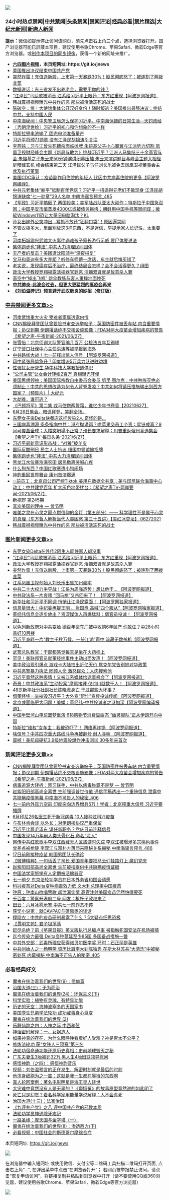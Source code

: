 ![](https://raw.githubusercontent.com/fqnews/bnews/master/64photo/fqnews-qr.jpg)

<div id="tt">
<h3>24小时热点禁闻|<a href="#%E4%B8%AD%E5%85%B1%E7%A6%81%E9%97%BB%E6%9B%B4%E5%A4%9A%E6%96%87%E7%AB%A0">中共禁闻</a>|<a href="#%E5%9B%BE%E7%89%87%E6%96%B0%E9%97%BB%E6%9B%B4%E5%A4%9A%E6%96%87%E7%AB%A0">头条禁闻</a>|<a href="#%E6%96%B0%E9%97%BB%E8%AF%84%E8%AE%BA%E6%9B%B4%E5%A4%9A%E6%96%87%E7%AB%A0">禁闻评论|<a href="#%E5%BF%85%E7%9C%8B%E7%BB%8F%E5%85%B8%E5%A5%BD%E6%96%87">经典必看|<a href="/video.md#%E7%A6%81%E7%89%87%E7%B2%BE%E9%80%89">禁片精选</a>|<a href="https://github.com/fqnews/djy/blob/master/gb/nf1351518.md#1">大纪元新闻</a>|<a href="https://github.com/fqnews/ntdtv/blob/master/gb/prog204.md#1">新唐人新闻</a></h3>
<div><b>提示：</b>微信如提示停止访问该网页，须先点击右上角三个点，选择浏览器打开。国产浏览器可能已屏蔽本项目，建议使用谷歌Chrome、苹果Safari、微软Edge等官方浏览器。或<a href="https://github.com/fqnews/bnews/blob/master/%E5%88%B6%E4%BD%9Cgit%E7%A6%81%E9%97%BB%E9%95%9C%E5%83%8F.md">制作本项目的同步镜像</a>，获得一个新的网址来推广。</div>
<ul>
<li><b><a href="http://d1.bdrive.tk/64.mp4" target="_blank">六四图片视频</a>，本页短网址: https://git.io/jnews</b></li>
<li><a href="/ssgc/20210627/1575610.md">美国推出决议结束中国共产党</a></li>
<li><a href="/topimagenews/20210627/1575428.md">突然炸雷！充值送新股，上市第一天暴跌30%！股民彻底怒了：被连割了两拨韭菜</a></li>
<li><a href="/cnnews/20210627/1575539.md">数据说话：东三省发不出养老金，需要用你的钱？</a></li>
<li><a href="/topimagenews/20210627/1575468.md">“江泽民”马屁歌被消音 江系给习近平上眼药：东方红重现【阿波罗网报道】</a></li>
<li><a href="/cbnews/20210627/1575429.md">韩战震撼视频曝光中共作的恶 那些被活活冻死的战士</a></li>
<li><a href="/bannedvideo/20210627/1575547.md">陈破空：惊！大使馆集体公开汉奸身份！随时叛逃？美国推出最强决议：终结中共，支持中国人民</a></li>
<li><a href="/bannedvideo/20210627/1575474.md">中南海秘闻！中央警卫局怎么保护习近平，中南海保镖的日常生活--天钧政经</a></li>
<li><a href="/ssgc/20210628/1575724.md">〖兲朝浮世绘〗习近平的初心和你想象的不一样</a></li>
<li><a href="/cnnews/20210628/1575712.md">特斯拉锂电池输了 固态电池准备量产</a></li>
<li><a href="/headline/20210627/1575497.md">习近平将颁7.1勋章 没有江泽民胡锦涛引关注</a></li>
<li><a href="/comments/20210627/1575458.md">李燕铭：习与江曾生死搏杀面临摊牌 朱镕基父子小心翼翼与江派势力切割 凤凰卫视财经峰会主题《新局与敢为》挑战习近平？江派人马集结三十余高官与会 朱镕基之子朱云来50分钟演讲闭幕压轴 朱云来演讲题目与峰会主题大相径庭暗藏玄机 峰会结束第二天 江泽民父子马仔刘长乐被免去凤凰卫视董事会主席及执行董事</a></li>
<li><a href="/cnnews/20210627/1575548.md">美国CDC承认：疫苗副作用住院的年轻人 比因中共病毒住院的更多【阿波罗网编译】</a></li>
<li><a href="/comments/20210628/1575822.md">中共元老集体“躺平”抵制百年党庆？习近平一招逼得元老们不敢现身 江泽民胡锦涛缺席“七一勋章”29人名单 中南海谣言预言_485</a></li>
<li><a href="/bannedvideo/20210627/1575649.md">【军政】习近平搞砸了 两国投美；美军陆战队亚太大动作；特斯拉于中国急召回；中国平安市值蒸发4000亿或被债务拖垮；朝鲜用中国手机等同间谍；微软Windows11恐让大量旧电脑淘汰？KL</a></li>
<li><a href="/cnnews/20210628/1575705.md">孙女出嫁外公突冲出…紧抓不放还“狂翻口袋”！原因逼哭网</a></li>
<li><a href="/lifebaike/20210627/1575457.md">不管衣柜多大，里面别放这3样东西，不是迷信，早提示家人长记性，太重要了</a></li>
<li><a href="/cnnews/20210628/1575670.md">河南柘城震兴武馆大火事件遇难孩子家长游行示威 要尸体要说法</a></li>
<li><a href="/cbnews/20210628/1575728.md">集体跑步也“非法” 中共大力清理民间团体</a></li>
<li><a href="/cnnews/20210627/1575538.md">无产者的反击？美团遭沈阳骑手“深夜报复”</a></li>
<li><a href="/lifebaike/20210628/1575802.md">宝马和奥迪有多大差距？听修车师傅一席话，车主就后悔买错了</a></li>
<li><a href="/health/20210628/1575775.md">老实说，发现癌症后不治疗，最终结局会怎样？会不会活得更久？组图</a></li>
<li><a href="/topimagenews/20210627/1575454.md">政法大学教授罗翔揭露活摘器官罪恶 活摘双肾就是故意杀人罪</a></li>
<li><a href="/worldnews/20210628/1575760.md">高空中“掉出飞机” 跳伞教练与客人重摔地面惨死</a></li>
<li><b><a href="/comments/20200211/1275071.md" target="_blank">中共肺炎-此波会过去，但更大更猛烈的瘟疫会再来</a></b></li>
<li><b><a href="/comments/20200207/1272816.md" target="_blank">《刘伯温碑记》预言避开武汉肺炎的妙招（修订版）</a></b></li>
</ul>
</div>

<div class="catlist">
<h3><a href="/cbnews/" target="_blank">中共禁闻</a><span><a href="/cbnews/" target="_blank" rel="nofollow">更多文章>></a></span></h3>
<ul>
<li><a href="/cbnews/20210628/1575958.md" target="_blank">河南武馆重大火灾 受难者家属透露内情</a></li>
<li><a href="/comments/20210628/1575951.md" target="_blank">CNN揭秘拜登团队曾要脸书审查选举帖子；英国防密件被丢车站 内含重要情报；协议到期 伊朗撂话绝不交核设施影像；FDA对两大疫苗会增加疾病的警告【希望之声-午夜新闻-2021/06/27】</a></li>
<li><a href="/cbnews/20210628/1575948.md" target="_blank">张雪怡：北京侦训大队警官骗几百万 公检法五年互踢球</a></li>
<li><a href="/cbnews/20210628/1575932.md" target="_blank">辽宁营口社保中心主任洪涛等被举报到海外</a></li>
<li><a href="/cbnews/20210628/1575891.md" target="_blank">中共路线大战！七一前释出惊人信号 【阿波罗网报道】</a></li>
<li><a href="/cbnews/20210628/1575890.md" target="_blank">印中紧张局势急升？印度增派5万兵力队进驻边境</a></li>
<li><a href="/cbnews/20210628/1575874.md" target="_blank">性骚扰女研究生 华中科技大学教授遭停职</a></li>
<li><a href="/cbnews/20210628/1575827.md" target="_blank">“公司主管”让女会计转帐2百万 真相曝光吓傻</a></li>
<li><a href="/cbnews/20210628/1575825.md" target="_blank">美国思想领袖：美国国际宗教自由委员会委员 努里∙图尔克：中共种族灭绝必须制止！中共的思想改造为何令人背脊发凉？中共如何将镇压措施输出到西方国家？（预告片）| 大纪元</a></li>
<li><a href="/comments/20210628/1575823.md" target="_blank">大劫难，谁可逃？</a></li>
<li><a href="/comments/20210628/1575818.md" target="_blank">《巴顿将军》第二集 戎马倥偬两鬓霜，谁忆少年书卷香【20210627】</a></li>
<li><a href="/comments/20210628/1575788.md" target="_blank">6月26日集会。暗讽拜登，笑翻全场。</a></li>
<li><a href="/cbnews/20210628/1575787.md" target="_blank">东莞女子染Delta快餐店这样传染2人 奇怪的是…</a></li>
<li><a href="/comments/20210628/1575779.md" target="_blank">三国病毒溯源 条条指向中共；港府抛诱饵？哄苹果交员工个资；星链成真？9月可覆蓋全球；大楼突坍塌不正常？州长要求解释；川普重返俄州竞选集会【希望之声TV-每日头条-2021/6/27】</a></li>
<li><a href="/cbnews/20210628/1575730.md" target="_blank">习近平最新意识形态战：“战狼”披羊皮</a></li>
<li><a href="/cbnews/20210628/1575729.md" target="_blank">国际反酷刑日 民主人士抗议 纽国中领馆摘招牌</a></li>
<li><a href="/cbnews/20210628/1575728.md" target="_blank">集体跑步也“非法” 中共大力清理民间团体</a></li>
<li><a href="/cbnews/20210628/1575696.md" target="_blank">黑龙江水位暴涨淹农田 居民撤离哭喊心疼</a></li>
<li><a href="/cbnews/20210627/1575629.md" target="_blank">什么狗东西？中国红歌赛遭小狗闹场</a></li>
<li><a href="/cbnews/20210627/1575615.md" target="_blank">神韵重回世界舞台 康州首演爆满</a></li>
<li><a href="/comments/20210627/1575608.md" target="_blank">💥前员工：北京母公司严控Tiktok 美用户数据全共享；美与印尼联合海事中心动工；中共建党百年 扩大灰色地带扰台；【希望之声TV-两岸要闻-2021/06/27】</a></li>
<li><a href="/comments/20210627/1575552.md" target="_blank">新视野 第245期</a></li>
<li><a href="/cbnews/20210627/1575479.md" target="_blank">喜欢美国的理由 — 曾节明</a></li>
<li><a href="/comments/20210627/1575487.md" target="_blank">唯美之灵在心灵之巅点燃信仰的金灯（第五部分）—— 科学理性不是属于心灵的真理（东方哲人解析当代人类困惑  第三十五讲）【袁红冰杏坛】 06272021</a></li>
<li><a href="/cbnews/20210627/1575429.md" target="_blank">韩战震撼视频曝光中共作的恶 那些被活活冻死的战士</a></li>

</ul>
</div>
<div class="catlist">
<h3><a href="/topimagenews/" target="_blank">图片新闻</a><span><a href="/topimagenews/" target="_blank" rel="nofollow">更多文章>></a></span></h3>
<ul>
<li><a href="/topimagenews/20210628/1575844.md" target="_blank">东莞女染Delta在外传2陌生人同住家人却没事</a></li>
<li><a href="/topimagenews/20210627/1575468.md" target="_blank">“江泽民”马屁歌被消音 江系给习近平上眼药：东方红重现【阿波罗网报道】</a></li>
<li><a href="/topimagenews/20210627/1575454.md" target="_blank">政法大学教授罗翔揭露活摘器官罪恶 活摘双肾就是故意杀人罪</a></li>
<li><a href="/topimagenews/20210627/1575428.md" target="_blank">突然炸雷！充值送新股，上市第一天暴跌30%！股民彻底怒了：被连割了两拨韭菜</a></li>
<li><a href="/topimagenews/20210627/1575184.md" target="_blank">江系凤凰卫视创始人刘长乐出售加州豪宅</a></li>
<li><a href="/topimagenews/20210626/1574894.md" target="_blank">中共二十大权力争夺战！江系为周强造势！想让他干&#8230; 【阿波罗网报道】</a></li>
<li><a href="/topimagenews/20210626/1574848.md" target="_blank">中共政法系一片哀嚎 “回马枪”又杀回来了！ 【阿波罗网报道】</a></li>
<li><a href="/topimagenews/20210625/1574189.md" target="_blank">新华社和习近平不同调 悄悄让江泽民露面！【阿波罗网独家报道】</a></li>
<li><a href="/topimagenews/20210625/1574140.md" target="_blank">信息量很大！中纪委再提王明 、张国焘 高喊“四个服从”【阿波罗网独家报道】</a></li>
<li><a href="/topimagenews/20210625/1574040.md" target="_blank">董经纬信息会逐步放出？资深媒体人再爆猛料：俩官员投诚！【阿波罗网报道】</a></li>
<li><a href="/topimagenews/20210624/1573598.md" target="_blank">以色列新政府对中共变脸 德百年豪车厂被中收购6年破产 你敢住？中28小时盖好10层楼</a></li>
<li><a href="/topimagenews/20210624/1573398.md" target="_blank">习近平身畔一片“教主千秋万载，一统江湖”声中 暗藏无数杀机【阿波罗网报道】</a></li>
<li><a href="/topimagenews/20210624/1573292.md" target="_blank">武警总队教官：干部都感觉每天是坐在火药桶上</a></li>
<li><a href="/topimagenews/20210623/1572879.md" target="_blank">罕见！美联邦官员就董经纬事件主动出面发声！【阿波罗网报道】</a></li>
<li><a href="/topimagenews/20210623/1572841.md" target="_blank">美中政治现引爆点 游戏卡大陆拍出近亿天价 默克尔党告别她对华政策</a></li>
<li><a href="/topimagenews/20210623/1572689.md" target="_blank">中共恶警暴力执法 罔顾人命 激怒民众：人肉搜索他</a></li>
<li><a href="/topimagenews/20210623/1572656.md" target="_blank">习近平竟然这种表情！又被江系媒体给逮着机会了【阿波罗网报道】</a></li>
<li><a href="/topimagenews/20210623/1572594.md" target="_blank">奇景！中共政法系“主动投案”摩肩接踵 仅四川就数千人！【阿波罗网报道】</a></li>
<li><a href="/topimagenews/20210623/1572334.md" target="_blank">48岁新华社分社副社长陈晓虎身亡 干过那些大坏事？</a></li>
<li><a href="/topimagenews/20210622/1571979.md" target="_blank">借董经纬一举摧毁习近平？大外宣“帮忙”宣传投诚传闻 【阿波罗网报道】</a></li>
<li><a href="/topimagenews/20210622/1571863.md" target="_blank">北京或面临更大问题！美媒：董经纬-中共投诚者之谜加深【阿波罗网编译报道】</a></li>
<li><a href="/topimagenews/20210621/1571349.md" target="_blank">中国半壁河山电荒噩梦重演 618购物节消费显疲态 “幽灵舰队”正从伊朗开向中国</a></li>
<li><a href="/topimagenews/20210621/1571238.md" target="_blank">特斯拉“维权”女车主：我被恐吓了！ 网络再炸锅 【阿波罗网报道】</a></li>
<li><a href="/topimagenews/20210621/1571162.md" target="_blank">啥信号？中共四次重大路线斗争再被翻炒 耐人寻味 【阿波罗网报道】</a></li>
<li><a href="/topimagenews/20210621/1571069.md" target="_blank">震撼！美航母硬抗3.9级地震般爆炸冲击测试 30多年来首次</a></li>

</ul>
</div>
<div class="catlist">
<h3><a href="/comments/" target="_blank">新闻评论</a><span><a href="/comments/" target="_blank" rel="nofollow">更多文章>></a></span></h3>
<ul>
<li><a href="/comments/20210628/1575951.md" target="_blank">CNN揭秘拜登团队曾要脸书审查选举帖子；英国防密件被丢车站 内含重要情报；协议到期 伊朗撂话绝不交核设施影像；FDA对两大疫苗会增加疾病的警告【希望之声-午夜新闻-2021/06/27】</a></li>
<li><a href="/comments/20210628/1575936.md" target="_blank">病毒追源大转折：拜习联手，中共以病毒称霸不是梦 — 曾节明</a></li>
<li><a href="/comments/20210628/1575940.md" target="_blank">赵紫阳旧部高尚全离世 生前强调普世价值 通信手稿透出一个重磅信息 泄露中共隐瞒疫情黑幕 中南海不可告人的秘密_406</a></li>
<li><a href="/comments/20210628/1575939.md" target="_blank">七一前内外压力空前 印度突向边界增兵5万！学者：北京释重大信号 习近平要摊牌</a></li>
<li><a href="/comments/20210628/1575938.md" target="_blank">6月印尼26名医生死于新冠病毒 10人接种过科兴疫苗</a></li>
<li><a href="/comments/20210628/1575937.md" target="_blank">与布林肯会谈 以外长：对伊朗核协议严重保留</a></li>
<li><a href="/comments/20210628/1575897.md" target="_blank">习近平比肩毛泽东 谋任新职务？党庆日前连释信号</a></li>
<li><a href="/comments/20210628/1575896.md" target="_blank">中国发现14万年前人类头骨化石 命名“龙人”</a></li>
<li><a href="/comments/20210628/1575889.md" target="_blank">网传中共红歌歌手李双江西藏无人区旅游时失踪 李双江被曝涉多宗桃色事件 曾差点被枪毙 李双江与邓朴方薄熙来隐秘关系揭秘 中南海谣言预言_486</a></li>
<li><a href="/comments/20210628/1575888.md" target="_blank">17日前刚接种疫苗 韩国男团队长确诊</a></li>
<li><a href="/comments/20210628/1575884.md" target="_blank">【微博精粹】一句话丢了司长 爱国青年要把马云们挂路灯上 魔幻党庆</a></li>
<li><a href="/comments/20210628/1575872.md" target="_blank">赵紫阳旧部高尚全离世 生前被指提供中共隐瞒疫情证据</a></li>
<li><a href="/comments/20210628/1575871.md" target="_blank">中国法学家怒揭有人定期被活摘器官</a></li>
<li><a href="/comments/20210628/1575870.md" target="_blank">七一前夕 东京法轮功学员在日本外务省和国会请愿</a></li>
<li><a href="/comments/20210628/1575869.md" target="_blank">科兴疫苗对Delta变种病毒效力低 义大利总理拒中国疫苗</a></li>
<li><a href="/comments/20210628/1575862.md" target="_blank">钟原：钟南山欲唱赞歌 却泄漏实情 高官注射美国疫苗仍然怕得要死</a></li>
<li><a href="/comments/20210628/1575861.md" target="_blank">千百度：警察升港府二号 网友：枪杆子政权来了</a></li>
<li><a href="/comments/20210628/1575860.md" target="_blank">田云：六月冰雹示警 中共七一前作恶不停</a></li>
<li><a href="/comments/20210628/1575859.md" target="_blank">获奖小说家：就CAVPAC与蓬佩奥的谈话</a></li>
<li><a href="/comments/20210628/1575858.md" target="_blank">程晓农：中共的疫苗研制暴露了什么？5大疑点细思恐极</a></li>
<li><a href="/comments/20210628/1575855.md" target="_blank">【贯明文苑】君子坦荡荡</a></li>
<li><a href="/comments/20210628/1575854.md" target="_blank">赶尽杀绝？前《苹果日报》英文版执行总编卢峯 被指触犯国安法在机场被捕</a></li>
<li><a href="/comments/20210628/1575853.md" target="_blank">迄今传染力最强 Delta变种蔓延至少85国 多国备战措施一瞥</a></li>
<li><a href="/comments/20210628/1575848.md" target="_blank">中共外交部：武毒所理应获得诺贝尔医学奖 环时：石正丽是英雄</a></li>
<li><a href="/comments/20210628/1575842.md" target="_blank">中共创始人之一杨明斋 资历比肩李大钊陈独秀 在斯大林苏共“大清洗”中被秘密处死 内幕揭秘 中南海不可告人的秘密_405</a></li>

</ul>
</div>

<div class="catlist">
<h3>必看经典好文</h3>
<ul>
<li><a href="/topimagenews/20180529/949649.md" target="_blank">魔鬼在统治着我们的世界(9)：信仰篇</a></li>
<li><a href="/cbnews/20180309/912114.md" target="_blank">治国大道(三)：无为而治</a></li>
<li><a href="/cbnews/20180907/994846.md" target="_blank">魔鬼在统治着我们的世界(24)：环保主义(下)</a></li>
<li><a href="/comments/20200605/783205.md" target="_blank">科学实验：植物有灵魂，有特异功能</a></li>
<li><a href="/tculture/xiulian/20170318/732480.md" target="_blank">历史的天空：海神波塞冬的天国家书</a></li>
<li><a href="/comments/20210509/1542373.md" target="_blank">美国孪生兄弟学法轮功 成功戒毒身心巨变</a></li>
<li><a href="/topimagenews/20180520/944940.md" target="_blank">魔鬼在统治着我们的世界 (2)</a></li>
<li><a href="/tculture/20190101/791144.md" target="_blank">乐舞仙踪之四：人神之际 中西和弦</a></li>
<li><a href="/comments/20200609/1342224.md" target="_blank">神话密码解译：一、女娲造人</a></li>
<li><a href="/comments/20200623/1346844.md" target="_blank">如果神真的存在，为什么眼睁睁看着好人受难？神是否太不公平？</a></li>
<li><a href="/comments/20210328/1514058.md" target="_blank">修炼法轮功 获“女铁人三项赛”第三名</a></li>
<li><a href="/tculture/20121025/73069.md" target="_blank">法轮功宿命通功能还原历史真相：史前地球毁灭之秘</a></li>
<li><a href="/cbnews/20200611/1343037.md" target="_blank">广东夫妻生3胎被罚32万 黑人生4胎妇联领导慰问</a></li>
<li><a href="/ganwu/20170705/787156.md" target="_blank">感悟神韵（之四）：感悟神韵音乐</a></li>
<li><a href="/comments/20200628/1351782.md" target="_blank">视频：刘伯温预言的正在发生，解密时刻就是最后的时刻</a></li>
<li><a href="/topimagenews/20210219/1489990.md" target="_blank">他浑身细胞为之一震：这就是我一生都在等待的东西啊</a></li>
<li><a href="/comments/20200523/1332915.md" target="_blank">真人轮回案例：著名电影明星是海王星人转世</a></li>
<li><a href="/lifebaike/20210511/1544066.md" target="_blank">大灾难中竟然没有人是无辜的？《窦娥冤》的故事原型竟然说的如此明了</a></li>
<li><a href="/comments/20200704/1355375.md" target="_blank">死亡只是幻觉？着名科学家用能量学说解释：人不会真死</a></li>
<li><a href="/cbnews/20180319/916654.md" target="_blank">治国大道(十三)：法家治国</a></li>
<li><a href="/bookonline/20131116/201047.md" target="_blank">《九评共产党》之八 评中国共产党的邪教本质</a></li>
<li><a href="/health/20170626/780263.md" target="_blank">法轮功学员神通除牙疼记</a></li>
<li><a href="/tculture/20160806/568214.md" target="_blank">一路圣缘：摩天国与金字塔（一）</a></li>
<li><a href="/topimagenews/20180527/948714.md" target="_blank">魔鬼在统治着我们的世界(8)：渗透西方(下)</a></li>
<li><a href="/comments/20200806/1375443.md" target="_blank">必看视频：中国社会的斯德哥尔摩综合症</a></li>

</ul>
</div>

本页短网址: https://git.io/jnews

![](https://raw.githubusercontent.com/fqnews/bnews/master/64photo/fqnews-qr.jpg)

在浏览器中输入短网址 或使用微信、支付宝等二维码工具扫描二维码打开页面, 点击右上角"...", 在弹出菜单中点击“在浏览器打开”； 若网页被举报禁止访问，请点击“恢复申请访问”，将链接复制并粘贴到浏览器中打开（请不要使用QQ或360浏览器，建议使用谷歌Chrome、苹果Safari、微软Edge等官方浏览器）

![](https://raw.githubusercontent.com/fqnews/bnews/master/64photo/wx.jpg)